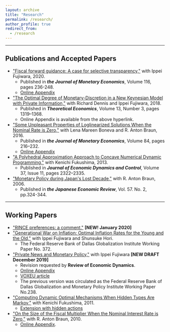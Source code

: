 ```yaml
---
layout: archive
title: "Research"
permalink: /research/
author_profile: true
redirect_from:
  - /research
---
```


<hr>

## Publications and Accepted Papers

* ["Fiscal forward guidance: A case for selective transparency,"](https://doi.org/10.1016/j.jmoneco.2019.10.007) with Ippei Fujiwara, 2020.
   * Published in ***the Journal of Monetary Economics***, Volume 116, pages 236-248. 
   * [Online Appendix](/files/Fujiwara_Waki_FFG_Appendix.pdf)
* ["The Optimal Degree of Monetary-Discretion in a New Keynesian Model with Private Information,"](https://econtheory.org/ojs/index.php/te/article/view/20181319) with Richard Dennis and Ippei Fujiwara, 2018.
  * Published in ***Theoretical Economics***, Volume 13, Number 3, pages 1319–1368. 
  * Online Appendix is available from the above hyperlink.
* ["Some Unpleasant Properties of Loglinearized Solutions When the Nominal Rate is Zero,"](https://doi.org/10.1016/j.jmoneco.2016.10.012) with Lena Mareen Boneva and R. Anton Braun, 2016.
  * Published in ***the Journal of Monetary Economics***, Volume 84, pages 216–232.
  *  [Online Appendix](/files/Boneva_Braun_Waki_2016_jme_append.pdf)
* ["A Polyhedral Approximation Approach to Concave Numerical Dynamic Programming,"](https://doi.org/10.1016/j.jedc.2013.06.001) with Kenichi Fukushima, 2013.
  * Published in  ***Journal of Economic Dynamics and Control***, Volume 37, Issue 11, pages 2322–2335. 
* ["Monetary Policy during Japan's Lost Decade,"](https://doi.org/10.1111/j.1468-5876.2006.00371.x) with R. Anton Braun, 2006.
  * Published in ***the Japanese Economic Review***, Vol. 57. No. 2, pp.324-344.

<hr>

## Working Papers

* ["RINCE preferences: a comment."](/files/Waki_RINCE_comment.pdf) **[NEW! January 2020]** 
* ["Generational War on Inflation: Optimal Inflation Rates for the Young and the Old,"](https://www.dallasfed.org/~/media/documents/institute/wpapers/2019/0372.pdf) with Ippei Fujiwara and Shunsuke Hori.
  * The Federal Reserve Bank of Dallas Globalization Institute Working Paper No. 372.    
* ["Private News and Monetary Policy,"](/files/Fujiwara_Waki_PNMP.pdf) with Ippei Fujiwara **[NEW DRAFT December 2019]** 
  *  Revision requested by **Review of Economic Dynamics**.
  * [Online Appendix](/files/Fujiwara_Waki_PNMP_Appendix.pdf) 
  * [VOXEU article](https://voxeu.org/article/private-news-and-monetary-policy)
  * The previous version was circulated as the Federal Reserve Bank of Dallas Globalization and Monetary Policy Institute Working Paper No.238. 
* ["Computing Dynamic Optimal Mechanisms When Hidden Types Are Markov,"](/files/Fukushima_Waki.pdf) with Kenichi Fukushima, 2011. 
  * [Extension with hidden actions](/files/Fukushima_Waki_extension_hidden_actions.pdf)
* ["On the Size of the Fiscal Multiplier When the Nominal Interest Rate is Zero,"](/files/Braun_Waki_2010.pdf) with R. Anton Braun, 2010.   
  * [Online Appendix](/files/Braun_Waki_2010_Appendix.pdf). 

